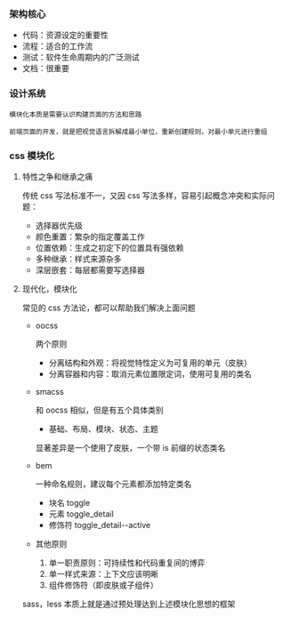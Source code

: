 ### 架构核心

- 代码：资源设定的重要性
- 流程：适合的工作流
- 测试：软件生命周期内的广泛测试
- 文档：很重要

### 设计系统

    模块化本质是需要认识构建页面的方法和思路

    前端页面的开发，就是把视觉语言拆解成最小单位，重新创建规则，对最小单元进行重组

### css 模块化

1. 特性之争和继承之痛

   传统 css 写法标准不一，又因 css 写法多样，容易引起概念冲突和实际问题：

   - 选择器优先级
   - 颜色重置：繁杂的指定覆盖工作
   - 位置依赖：生成之初定下的位置具有强依赖
   - 多种继承：样式来源杂多
   - 深层嵌套：每层都需要写选择器

2. 现代化，模块化

   常见的 css 方法论，都可以帮助我们解决上面问题

   - oocss

     两个原则

     - 分离结构和外观：将视觉特性定义为可复用的单元（皮肤）
     - 分离容器和内容：取消元素位置限定词，使用可复用的类名

   - smacss

     和 oocss 相似，但是有五个具体类别

     - 基础、布局、模块、状态、主题

     显著差异是一个使用了皮肤，一个带 is 前缀的状态类名

   - bem

     一种命名规则，建议每个元素都添加特定类名

     - 块名 toggle
     - 元素 toggle_detail
     - 修饰符 toggle_detail--active

   - 其他原则

     1. 单一职责原则：可持续性和代码重复间的博弈
     2. 单一样式来源：上下文应该明晰
     3. 组件修饰符（即皮肤或子组件）

   sass，less 本质上就是通过预处理达到上述模块化思想的框架
